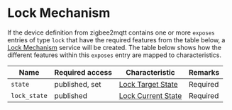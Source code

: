 # Lock Mechanism
If the device definition from zigbee2mqtt contains one or more `exposes` entries of type `lock` that have the required features from the table below, a [Lock Mechanism](https://developers.homebridge.io/#/service/LockMechanism) service will be created.
The table below shows how the different features within this `exposes` entry are mapped to characteristics.

| Name | Required access | Characteristic | Remarks |
|-|-|-|-|
| `state` | published, set | [Lock Target State](https://developers.homebridge.io/#/characteristic/LockTargetState) | Required |
| `lock_state` | published | [Lock Current State](https://developers.homebridge.io/#/characteristic/LockCurrentState) | Required |
